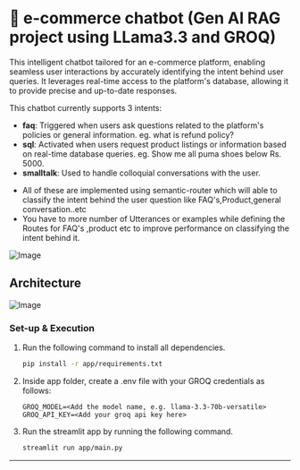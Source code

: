 # 💬 e-commerce chatbot (Gen AI RAG project using LLama3.3 and GROQ)

This intelligent chatbot tailored for an e-commerce platform, enabling seamless user interactions by accurately identifying the intent behind user queries. It leverages real-time access to the platform's database, allowing it to provide precise and up-to-date responses.


This chatbot currently supports 3 intents:

- **faq**: Triggered when users ask questions related to the platform's policies or general information. eg. what is refund policy?
- **sql**: Activated when users request product listings or information based on real-time database queries. eg. Show me all puma shoes below Rs. 5000.
- **smalltalk**: Used to handle colloquial conversations with the user.
* All of these are implemented using semantic-router which will able to classify the intent behind the user question like FAQ's,Product,general conversation..etc
* You have to more number of Utterances or examples while defining the Routes for FAQ's ,product etc to improve performance on classifying the intent behind it.



![Image](https://github.com/user-attachments/assets/266e706d-8879-4231-8dc0-18899f10146f)

## Architecture
![Image](https://github.com/user-attachments/assets/39464f96-84f0-45c9-a605-bb223f3f695b)

### Set-up & Execution

1. Run the following command to install all dependencies. 

    ```bash
    pip install -r app/requirements.txt
    ```

1. Inside app folder, create a .env file with your GROQ credentials as follows:
    ```text
    GROQ_MODEL=<Add the model name, e.g. llama-3.3-70b-versatile>
    GROQ_API_KEY=<Add your groq api key here>
    ```

1. Run the streamlit app by running the following command.

    ```bash
    streamlit run app/main.py
    ```

---
